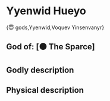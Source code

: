 # Yyenwid Hueyo

{😇 gods,Yyenwid,Voquev Yinsenvanyr}

## **God of:** [⚫ The Sparce]

## **Godly description**

## **Physical description**
